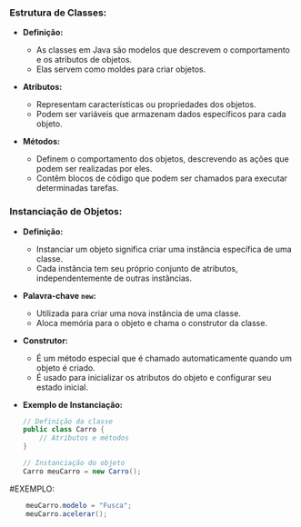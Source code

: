 ### Estrutura de Classes:

- **Definição:**
  - As classes em Java são modelos que descrevem o comportamento e os atributos de objetos.
  - Elas servem como moldes para criar objetos.

- **Atributos:**
  - Representam características ou propriedades dos objetos.
  - Podem ser variáveis que armazenam dados específicos para cada objeto.

- **Métodos:**
  - Definem o comportamento dos objetos, descrevendo as ações que podem ser realizadas por eles.
  - Contêm blocos de código que podem ser chamados para executar determinadas tarefas.

### Instanciação de Objetos:

- **Definição:**
  - Instanciar um objeto significa criar uma instância específica de uma classe.
  - Cada instância tem seu próprio conjunto de atributos, independentemente de outras instâncias.

- **Palavra-chave `new`:**
  - Utilizada para criar uma nova instância de uma classe.
  - Aloca memória para o objeto e chama o construtor da classe.

- **Construtor:**
  - É um método especial que é chamado automaticamente quando um objeto é criado.
  - É usado para inicializar os atributos do objeto e configurar seu estado inicial.

- **Exemplo de Instanciação:**
  ```java
  // Definição da classe
  public class Carro {
      // Atributos e métodos
  }

  // Instanciação do objeto
  Carro meuCarro = new Carro();

#EXEMPLO:
```java
    meuCarro.modelo = "Fusca";
    meuCarro.acelerar();
